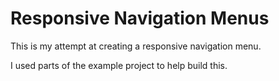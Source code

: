 # Responsive Navigation Menus

This is my attempt at creating a responsive navigation menu.

I used parts of the example project to help build this.


